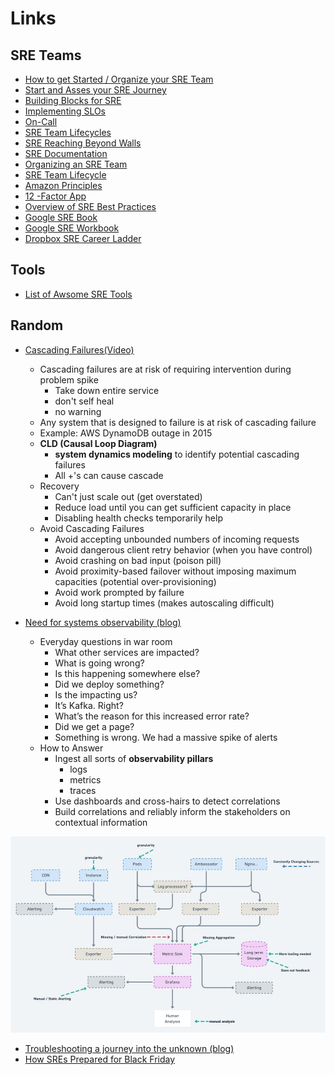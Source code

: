 
# Links #

## SRE Teams ##
- [How to get Started / Organize your SRE Team](https://cloud.google.com/blog/products/devops-sre/how-sre-teams-are-organized-and-how-to-get-started)
- [Start and Asses your SRE Journey](https://cloud.google.com/blog/products/devops-sre/how-to-start-and-assess-your-sre-journey)
- [Building Blocks for SRE](https://medium.com/@skirsch/building-blocks-for-site-reliability-engineering-503c451d1fca)
- [Implementing SLOs](https://sre.google/workbook/implementing-slos/)
- [On-Call](https://sre.google/workbook/implementing-slos/)
- [SRE Team Lifecycles](https://sre.google/workbook/team-lifecycles/)
- [SRE Reaching Beyond Walls](https://sre.google/workbook/reaching-beyond/)
- [SRE Documentation](https://queue.acm.org/detail.cfm?id=3283589)
- [Organizing an SRE Team](https://cloud.google.com/blog/products/devops-sre/how-sre-teams-are-organized-and-how-to-get-started)
- [SRE Team Lifecycle](https://sre.google/workbook/team-lifecycles/)
- [Amazon Principles](https://www.amazon.jobs/en/principles)
- [12 -Factor App](https://12factor.net/)
- [Overview of SRE Best Practices](https://www.slideshare.net/agarwalashutosh/overview-of-site-reliability-engineering-sre-best-practices)
- [Google SRE Book](https://sre.google/sre-book/table-of-contents/)
- [Google SRE Workbook](https://sre.google/workbook/table-of-contents/)
- [Dropbox SRE Career Ladder](https://dropbox.github.io/dbx-career-framework/ic1_reliability_engineer.html)

## Tools ##

- [List of Awsome SRE Tools](https://github.com/SquadcastHub/awesome-sre-tools)

## Random ##

- [Cascading Failures(Video)](https://www.infoq.com/presentations/cascading-failure-risk)
  - Cascading failures are at risk of requiring intervention during problem spike
    - Take down entire service
    - don't self heal
    - no warning
  - Any system that is designed to failure is at risk of cascading failure
  - Example: AWS DynamoDB outage in 2015
  - **CLD (Causal Loop Diagram)**
    - **system dynamics modeling** to identify potential cascading failures
    - All +'s can cause cascade
  - Recovery
    - Can't just scale out (get overstated)
    - Reduce load until you can get sufficient capacity in place
    - Disabling health checks temporarily help
  - Avoid Cascading Failures
    - Avoid accepting unbounded numbers of incoming requests
    - Avoid dangerous client retry behavior (when you have control)
    - Avoid crashing on bad input (poison pill)
    - Avoid proximity-based failover without imposing maximum capacities (potential over-provisioning)
    - Avoid work prompted by failure
    - Avoid long startup times (makes autoscaling difficult)

- [Need for systems observability (blog)](https://blog.last9.io/need-for-systems-observability/)
  - Everyday questions in war room
    - What other services are impacted?
    - What is going wrong?
    - Is this happening somewhere else?
    - Did we deploy something?
    - Is the <external API> impacting us?
    - It’s Kafka. Right?
    - What’s the reason for this increased error rate?
    - Did we get a page?
    - Something is wrong. We had a massive spike of alerts
  - How to Answer
    - Ingest all sorts of **observability pillars**
      - logs
      - metrics
      - traces
    - Use dashboards and cross-hairs to detect correlations
    - Build correlations and reliably inform the stakeholders on contextual information

![Typical Monitoring Landscape](/Images/typical_monitoring_landscape.jpg)

- [Troubleshooting a journey into the unknown (blog)](https://medium.com/booking-com-infrastructure/troubleshooting-a-journey-into-the-unknown-e31b524fa86)
- [How SREs Prepared for Black Friday](https://medium.com/back-market-engineering/how-back-market-sres-prepared-for-black-friday-5f017f343408)
  